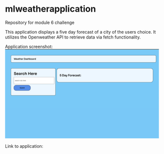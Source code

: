 # mlweatherapplication
Repository for module 6 challenge


This application displays a five day forecast of a city of the users choice. It utilizes the Openweather API to retrieve data via fetch functionality. 

Application screenshot:
<img src=./assets/images/applicationimage.png>

Link to application: 


